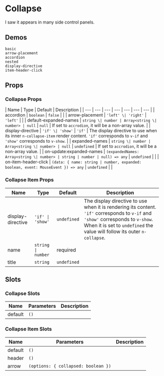 # Collapse

I saw it appears in many side control panels.

## Demos

```demo
basic
arrow-placement
accordion
nested
display-directive
item-header-click
```

## Props

### Collapse Props

| Name | Type | Default | Description |
| --- | --- | --- | --- | --- | --- | --- |
| accordion | `boolean` | `false` |  |
| arrow-placement | `'left' \| 'right'` | `'left'` |  |
| default-expanded-names | `string \| number | Array<string \| number> | null` | `null` | If set to `accrodion`, it will be a non-array value. |
| display-directive | `'if' \| 'show'` | `'if'` | The display directive to use when its inner `n-collapse-item` render content. `'if'` corresponds to `v-if` and `'show'` corresponds to `v-show`. |
| expanded-names | `string \| number | Array<string \| number> | null` | `undefined` | If set to `accrodion`, it will be a non-array value. |
| on-update:expanded-names | `(expandedNames: Array<string \| number> | string | number | null) => any` | `undefined` |  |
| on-item-header-click | `(data: { name: string | number, expanded: boolean, event: MouseEvent }) => any` | `undefined` |  |

### Collapse Item Props

| Name | Type | Default | Description |
| --- | --- | --- | --- |
| display-directive | `'if' \| 'show'` | `undefined` | The display directive to use when it is rendering its content. `'if'` corresponds to `v-if` and `'show'` corresponds to `v-show`. When it is set to `undefined` the value will follow its outer `n-collapse`. |
| name | `string \| number` | required |  |
| title | `string` | `undefined` |  |

## Slots

### Collapse Slots

| Name    | Parameters | Description |
| ------- | ---------- | ----------- |
| default | `()`       |             |

### Collapse Item Slots

| Name    | Parameters                          | Description |
| ------- | ----------------------------------- | ----------- |
| default | `()`                                |             |
| header  | `()`                                |             |
| arrow   | `(options: { collapsed: boolean })` |             |

